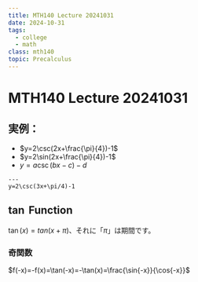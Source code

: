 ```yaml
---
title: MTH140 Lecture 20241031
date: 2024-10-31
tags:
  - college
  - math
class: mth140
topic: Precalculus
---
```


# MTH140 Lecture 20241031

## 実例：
- $y=2\csc(2x+\frac{\pi}{4})-1$
- $y=2\sin(2x+\frac{\pi}{4})-1$
- $y=a\csc(bx-c)-d$

```desmos-graph
---
y=2\csc(3x+\pi/4)-1
```

## $\tan$ Function

$\tan(x)=tan(x+\pi)$、それに「$\pi$」は期間です。

### 奇関数

$f(-x)=-f(x)=\tan(-x)=-\tan(x)=\frac{\sin{-x}}{\cos{-x}}$

